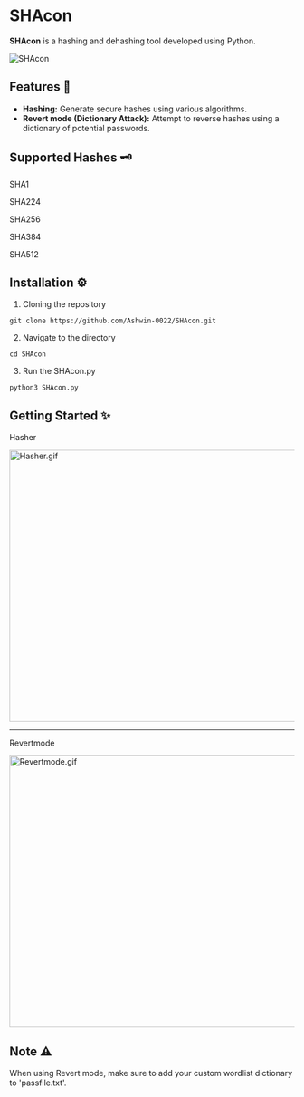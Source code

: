 # SHAcon

**SHAcon** is a hashing and dehashing tool developed using Python.

<img src="https://github.com/user-attachments/assets/af06b5fb-17d0-4479-93e1-656605811090" alt="SHAcon"/> 


## Features 🚀

- **Hashing:** Generate secure hashes using various algorithms.
- **Revert mode (Dictionary Attack):** Attempt to reverse hashes using a dictionary of potential passwords.

## Supported Hashes 🗝️
SHA1

SHA224

SHA256

SHA384

SHA512

## Installation ⚙️

1. Cloning the repository
```git
git clone https://github.com/Ashwin-0022/SHAcon.git
```

2. Navigate to the directory
```cd
cd SHAcon
```

3. Run the SHAcon.py
```run
python3 SHAcon.py
```

## Getting Started ✨ 

Hasher

<img src="https://github.com/user-attachments/assets/3c99f2ca-27ab-4b3e-9af2-90574f46a8f1" width="854" height="480" alt="Hasher.gif"/>

<hr>

Revertmode

<img src="https://github.com/user-attachments/assets/b179b761-089e-4d44-ad92-ab7e535084ab" width="854" height="480" alt="Revertmode.gif"/>

## Note ⚠️

When using Revert mode, make sure to add your custom wordlist dictionary to 'passfile.txt'.

